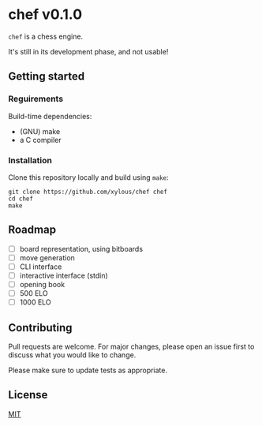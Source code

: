 # chef v0.1.0

`chef` is a chess engine.

It's still in its development phase, and not usable!

## Getting started

### Reguirements

Build-time dependencies:
- (GNU) make
- a C compiler

### Installation

Clone this repository locally and build using `make`:

```
git clone https://github.com/xylous/chef chef
cd chef
make
```

## Roadmap

- [ ] board representation, using bitboards
- [ ] move generation
- [ ] CLI interface
- [ ] interactive interface (stdin)
- [ ] opening book
- [ ] 500  ELO
- [ ] 1000 ELO

## Contributing

Pull requests are welcome. For major changes, please open an issue first to
discuss what you would like to change.

Please make sure to update tests as appropriate.

## License

[MIT](LICENSE)
